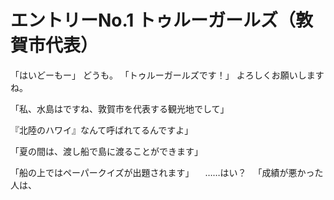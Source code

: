 # エントリーNo.1 トゥルーガールズ（敦賀市代表）


「はいどーもー」
どうも。
「トゥルーガールズです！」
よろしくお願いしますね。



「私、水島はですね、敦賀市を代表する観光地でして」

『北陸のハワイ』なんて呼ばれてるんですよ」

「夏の間は、渡し船で島に渡ることができます」

「船の上ではペーパークイズが出題されます」
　……はい？
　「成績が悪かった人は、
<!--stackedit_data:
eyJoaXN0b3J5IjpbLTIwMzg3NzIyODYsMTU0NDQwOTU0LC0xMD
AwNjcyNTM0LDE2MzA1MDc2MDddfQ==
-->